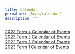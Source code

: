 ```yaml
---
title: Calendar
permalink: /kmps/calendar/
description: ""
---
```


[2023 Term 4 Calendar of Events](/files/Calendar/term%204%20calendar%20of%20events_2023.pdf)
<br>
[2023 Term 3 Calendar of Events](/files/Calendar/term%203%20calendar%20of%20events%202023.pdf)
<br>
[2023 Term 2 Calendar of Events](/files/Calendar/Calendar%20of%20events_Term%202%202023.pdf)
<br>
[2023 Term 1 Calendar of Events](/files/Calendar/Calendar%20of%20events_Term%201%202023-1.pdf)
